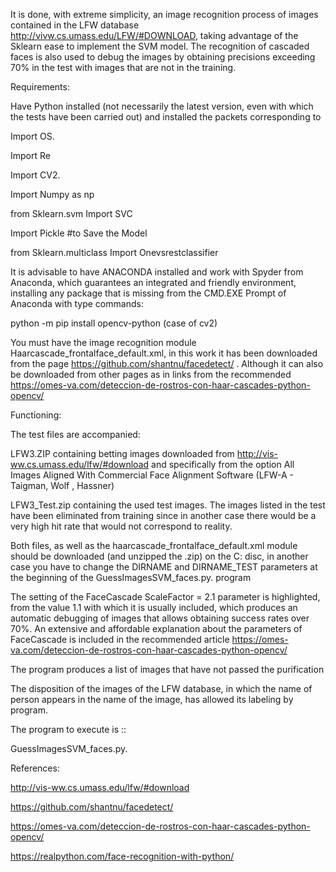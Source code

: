 It is done, with extreme simplicity, an image recognition process of images contained in the LFW database http://vivw.cs.umass.edu/LFW/#DOWNLOAD, taking advantage of the Sklearn ease to implement the SVM model. The recognition of cascaded faces is also used to debug the images by obtaining precisions exceeding 70% in the test with images that are not in the training.

Requirements:

Have Python installed (not necessarily the latest version, even with which the tests have been carried out) and installed the packets corresponding to

Import OS.

Import Re

Import CV2.

Import Numpy as np

from Sklearn.svm Import SVC

Import Pickle #to Save the Model

from Sklearn.multiclass Import Onevsrestclassifier

It is advisable to have  ANACONDA installed and work with Spyder from Anaconda, which guarantees an integrated and friendly environment, installing any package that is missing from the CMD.EXE Prompt of Anaconda with type commands:

python -m pip install opencv-python (case of cv2)

You must have the image recognition module  Haarcascade_frontalface_default.xml, in this work it has been downloaded from the page https://github.com/shantnu/facedetect/ . Although it can also be downloaded from other pages as in links from the recommended https://omes-va.com/deteccion-de-rostros-con-haar-cascades-python-opencv/

Functioning:

The test files are accompanied:

LFW3.ZIP containing betting images downloaded from http://vis-ww.cs.umass.edu/lfw/#download and specifically from the option All Images Aligned With Commercial Face Alignment Software (LFW-A - Taigman, Wolf , Hassner)

LFW3_Test.zip containing the used test images. The images listed in the test have been eliminated from training since in another case there would be a very high hit rate that would not correspond to reality.

Both files, as well as the haarcascade_frontalface_default.xml module should be downloaded (and unzipped the .zip) on the C: disc, in another case you have to change the DIRNAME and DIRNAME_TEST parameters at the beginning of the GuessImagesSVM_faces.py. program

The setting of the FaceCascade ScaleFactor = 2.1 parameter is highlighted, from the value 1.1 with which it is usually included, which produces an automatic debugging of images that allows obtaining success rates over 70%. An extensive and affordable explanation about the parameters of FaceCascade is included in the recommended article https://omes-va.com/deteccion-de-rostros-con-haar-cascades-python-opencv/

The program produces a list of images that have not passed the purification

The disposition of the images of the LFW database, in which the name of person appears in the name of the image, has allowed its labeling by program.

The program to execute is ::

GuessImagesSVM_faces.py.

References:

http://vis-ww.cs.umass.edu/lfw/#download

https://github.com/shantnu/facedetect/

https://omes-va.com/deteccion-de-rostros-con-haar-cascades-python-opencv/

https://realpython.com/face-recognition-with-python/
